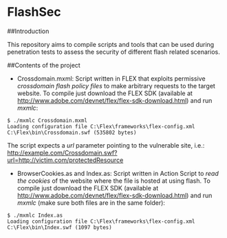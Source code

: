 FlashSec
========

##Introduction

This repository aims to compile scripts and tools that can be used during penetration tests to assess the security of different flash related scenarios.

##Contents of the project

- Crossdomain.mxml: 
Script written in FLEX that exploits permissive _crossdomain flash policy files_ to make arbitrary requests to the target website.
To compile just download the FLEX SDK (available at http://www.adobe.com/devnet/flex/flex-sdk-download.html) and run _mxmlc_:

```
$ ./mxmlc Crossdomain.mxml
Loading configuration file C:\Flex\frameworks\flex-config.xml 
C:\Flex\bin\Crossdomain.swf (535802 bytes)
```
The script expects a *url* parameter pointing to the vulnerable site, i.e.: http://example.com/Crossdomain.swf?url=http://victim.com/protectedResource

- BrowserCookies.as and Index.as:
Script written in Action Script to _read the cookies_ of the website where the file is hosted at using flash.
To compile just download the FLEX SDK (available at http://www.adobe.com/devnet/flex/flex-sdk-download.html) and run _mxmlc_ (make sure both files are in the same folder):

```
$ ./mxmlc Index.as
Loading configuration file C:\Flex\frameworks\flex-config.xml
C:\Flex\bin\Index.swf (1097 bytes)
